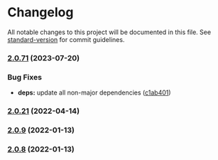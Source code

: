 # Changelog

All notable changes to this project will be documented in this file. See [standard-version](https://github.com/conventional-changelog/standard-version) for commit guidelines.

### [2.0.71](https://github.com/cstn/rocklab-validation/compare/v2.0.41...v2.0.71) (2023-07-20)


### Bug Fixes

* **deps:** update all non-major dependencies ([c1ab401](https://github.com/cstn/rocklab-validation/commit/c1ab401a46a2e4a295de1c9638cda004839f4e20))

### [2.0.21](https://github.com/cstn/rocklab-validation/compare/v2.0.19...v2.0.21) (2022-04-14)

### [2.0.9](https://github.com/cstn/rocklab-validation/compare/v2.0.6...v2.0.9) (2022-01-13)

### [2.0.8](https://github.com/cstn/rocklab-validation/compare/v2.0.6...v2.0.8) (2022-01-13)

